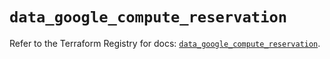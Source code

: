 # `data_google_compute_reservation`

Refer to the Terraform Registry for docs: [`data_google_compute_reservation`](https://registry.terraform.io/providers/hashicorp/google/6.31.0/docs/data-sources/compute_reservation).
